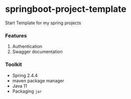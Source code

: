 # springboot-project-template
Start Template for my spring projects



### Features

1. Authentication
2. Swagger documentation



### Toolkit

- Spring 2.4.4
- maven package manager
- Java 11
- Packaging `jar`
